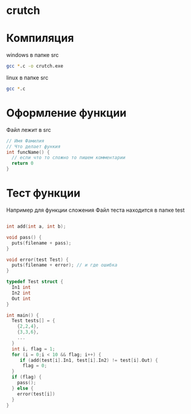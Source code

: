 # crutch

# Компиляция

windows в папке src
``` bash
gcc *.c -o crutch.exe
```

linux в папке src
``` bash
gcc *.c
```

# Оформление функции

Файл лежит в src

```c
// Имя Фамилия
// Что делает функия
int funcName() {
  // если что то сложно то пишем комментарии
  return 0
}

```

# Тест функции

Например для функции сложения
Файл теста находится в папке test

```c

int add(int a, int b);

void pass() {
  puts(filename + pass);
}

void error(test Test) {
  puts(filename + error); // и где ошибка
}

typedef Test struct {
  In1 int
  In2 int
  Out int
}

int main() {
  Test tests[] = {
    {2,2,4},
    {3,3,6},
    ...
  }
  int i, flag = 1;
  for (i = 0;i < 10 && flag; i++) {
     if (add(test[i].In1, test[i].In2) != test[i].Out) {
      flag = 0;
  }
  if (flag) {
    pass();
  } else {
    error(test[i])
  }
}

```
